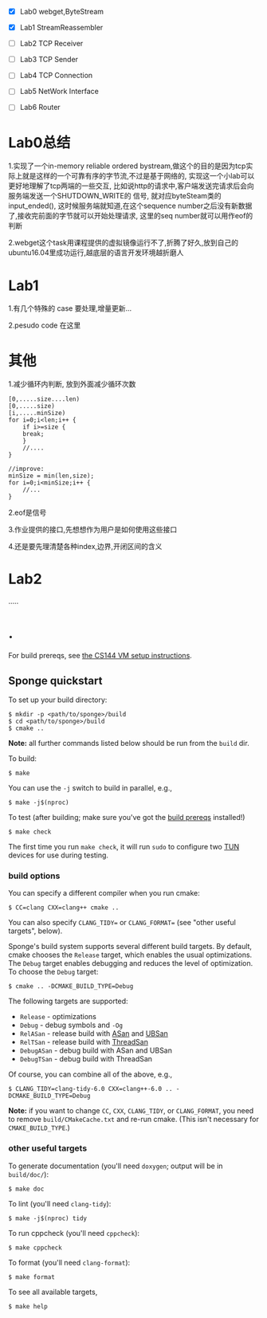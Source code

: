 
- [x] Lab0 webget,ByteStream
- [x] Lab1 StreamReassembler
- [ ] Lab2 TCP Receiver
- [ ] Lab3 TCP Sender
- [ ] Lab4 TCP Connection
- [ ] Lab5 NetWork Interface
- [ ] Lab6 Router


# Lab0总结

1.实现了一个in-memory reliable ordered bystream,做这个的目的是因为tcp实际上就是这样的一个可靠有序的字节流,不过是基于网络的,
实现这一个小lab可以更好地理解了tcp两端的一些交互,
比如说http的请求中,客户端发送完请求后会向服务端发送一个SHUTDOWN_WRITE的 信号,
就对应byteSteam类的input_ended(),
这时候服务端就知道,在这个sequence number之后没有新数据了,接收完前面的字节就可以开始处理请求,
这里的seq number就可以用作eof的判断

2.webget这个task用课程提供的虚拟镜像运行不了,折腾了好久,放到自己的ubuntu16.04里成功运行,越底层的语言开发环境越折磨人

# Lab1

1.有几个特殊的 case 要处理,增量更新...

2.pesudo code 在这里


# 其他

1.减少循环内判断, 放到外面减少循环次数

```
[0,.....size....len)
[0,.....size)
[i,.....minSize)
for i=0;i<len;i++ {
    if i>=size {
    break;
    }
    //....
}

//improve:
minSize = min(len,size);
for i=0;i<minSize;i++ {
    //...
}
```


2.eof是信号

3.作业提供的接口,先想想作为用户是如何使用这些接口

4.还是要先理清楚各种index,边界,开闭区间的含义

# Lab2

.....





# .

For build prereqs, see [the CS144 VM setup instructions](https://web.stanford.edu/class/cs144/vm_howto).

## Sponge quickstart

To set up your build directory:

	$ mkdir -p <path/to/sponge>/build
	$ cd <path/to/sponge>/build
	$ cmake ..

**Note:** all further commands listed below should be run from the `build` dir.

To build:

    $ make

You can use the `-j` switch to build in parallel, e.g.,

    $ make -j$(nproc)

To test (after building; make sure you've got the [build prereqs](https://web.stanford.edu/class/cs144/vm_howto) installed!)

    $ make check

The first time you run `make check`, it will run `sudo` to configure two
[TUN](https://www.kernel.org/doc/Documentation/networking/tuntap.txt) devices for use during
testing.

### build options

You can specify a different compiler when you run cmake:

    $ CC=clang CXX=clang++ cmake ..

You can also specify `CLANG_TIDY=` or `CLANG_FORMAT=` (see "other useful targets", below).

Sponge's build system supports several different build targets. By default, cmake chooses the `Release`
target, which enables the usual optimizations. The `Debug` target enables debugging and reduces the
level of optimization. To choose the `Debug` target:

    $ cmake .. -DCMAKE_BUILD_TYPE=Debug

The following targets are supported:

- `Release` - optimizations
- `Debug` - debug symbols and `-Og`
- `RelASan` - release build with [ASan](https://en.wikipedia.org/wiki/AddressSanitizer) and
  [UBSan](https://developers.redhat.com/blog/2014/10/16/gcc-undefined-behavior-sanitizer-ubsan/)
- `RelTSan` - release build with
  [ThreadSan](https://developer.mozilla.org/en-US/docs/Mozilla/Projects/Thread_Sanitizer)
- `DebugASan` - debug build with ASan and UBSan
- `DebugTSan` - debug build with ThreadSan

Of course, you can combine all of the above, e.g.,

    $ CLANG_TIDY=clang-tidy-6.0 CXX=clang++-6.0 .. -DCMAKE_BUILD_TYPE=Debug

**Note:** if you want to change `CC`, `CXX`, `CLANG_TIDY`, or `CLANG_FORMAT`, you need to remove
`build/CMakeCache.txt` and re-run cmake. (This isn't necessary for `CMAKE_BUILD_TYPE`.)

### other useful targets

To generate documentation (you'll need `doxygen`; output will be in `build/doc/`):

    $ make doc

To lint (you'll need `clang-tidy`):

    $ make -j$(nproc) tidy

To run cppcheck (you'll need `cppcheck`):

    $ make cppcheck

To format (you'll need `clang-format`):

    $ make format

To see all available targets,

    $ make help
